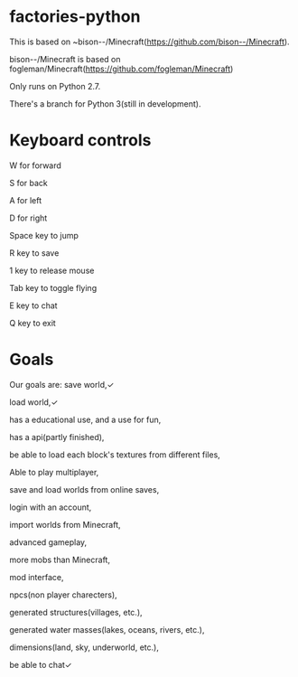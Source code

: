 # factories-python
This is based on ~bison--/Minecraft(https://github.com/bison--/Minecraft).

bison--/Minecraft is based on fogleman/Minecraft(https://github.com/fogleman/Minecraft)

Only runs on Python 2.7.

There's a branch for Python 3(still in development).

# Keyboard controls
W for forward

S for back

A for left

D for right

Space key to jump

R key to save

1 key to release mouse

Tab key to toggle flying

E key to chat

Q key to exit

# Goals
Our goals are:
save world,✓

load world,✓

has a educational use, and a use for fun, 

has a api(partly finished), 

be able to load each block's textures from different files,

Able to play multiplayer,

save and load worlds from online saves,

login with an account,

import worlds from Minecraft,

advanced gameplay,

more mobs than Minecraft,

mod interface,

npcs(non player charecters),

generated structures(villages, etc.),

generated water masses(lakes, oceans, rivers, etc.),

dimensions(land, sky, underworld, etc.),

be able to chat✓
